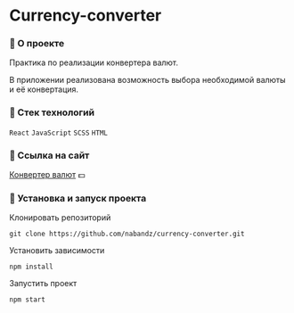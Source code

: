 # Currency-converter

### :herb: О проекте
Практика по реализации конвертера валют.

В приложении реализована возможность выбора необходимой валюты и её конвертация.

### :herb: Стек технологий
`React` `JavaScript` `SCSS` `HTML`

### :herb: Ссылка на сайт
[Конвертер валют](nabandz.github.io/currency-converter/) 💵

### :herb: Установка и запуск проекта
Клонировать репозиторий

    git clone https://github.com/nabandz/currency-converter.git

Установить зависимости

    npm install


Запустить проект

    npm start

